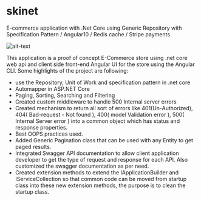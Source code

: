 # skinet
E-commerce application with .Net Core using Generic Repository with Specification Pattern / Angular10 / Redis cache / Stripe payments

![alt-text](https://github.com/tripat86/skinet/blob/master/API/wwwroot/images/products/Shopping_Cart.gif)

This application is a proof of concept E-Commerce store using .net core web api and client side front-end Angular UI for the store using the Angular CLI. Some highlights of the project are following:

- use the Repository, Unit of Work and specification pattern in .net core
- Automapper in ASP.NET Core
- Paging, Sorting, Searching and Filtering
- Created custom middleware to handle 500 Internal server errors
- Created mechanism to return all sort of errors like 401(Un-Authorized), 404( Bad-request - Not found ), 400( model Validation error ), 500( Internal Server error ) into a common object which has status and response properties.
- Best OOPS practices used.
- Added Generic Pagination class that can be used with any Entity to get paged results.
- Integrated Swagger API documentation to allow client application developer to get the type of request and response for each API. Also customized the swagger documentation as per need.
- Created extension methods to extend the IApplicationBuilder and IServiceCollection so that common code can be moved from startup class into these new extension methods, the purpose is to clean the startup class.
